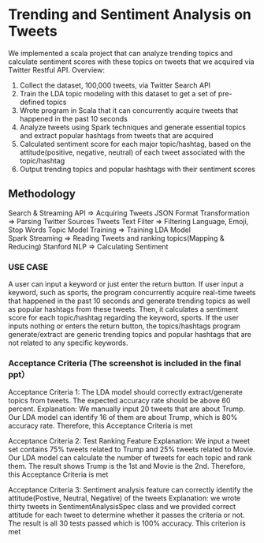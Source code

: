 ﻿# Trending and Sentiment Analysis on Tweets

We implemented a scala project that can analyze trending topics and calculate sentiment scores with these topics on tweets that we acquired via Twitter Restful API.
Overview:
1. Collect the dataset, 100,000 tweets, via Twitter Search API
2. Train the LDA topic modeling with this dataset to get a set of pre-defined topics
3. Wrote program in Scala that it can concurrently acquire tweets that happened in the past 10 seconds
4. Analyze tweets using Spark techniques and generate essential topics and extract popular hashtags from tweets that are acquired
5. Calculated sentiment score for each major topic/hashtag, based on the attitude(positive, negative, neutral) of each tweet associated with the topic/hashtag
6. Output trending topics and popular hashtags with their sentiment scores



## Methodology
Search & Streaming API                   =>          Acquiring Tweets
JSON Format Transformation               =>          Parsing Twitter Sources
Tweets Text Filter                       =>          Filtering Language, Emoji, Stop Words
Topic Model Training                     =>          Training LDA Model    
Spark Streaming                          =>          Reading Tweets and ranking topics(Mapping & Reducing)
Stanford NLP                             =>          Calculating Sentiment


### USE CASE

A user can input a keyword or just enter the return button. 
If user input a keyword, such as sports, the program concurrently acquire real-time tweets that happened in the past 10 seconds and generate trending topics as well as popular hashtags
from these tweets. Then, it calculates a sentiment score for each topic/hashtag regarding the keyword, sports.
If the user inputs nothing or enters the return button, the topics/hashtags program generate/extract are generic trending topics and popular hashtags that are not related to any specific keywords.

### Acceptance Criteria (The screenshot is included in the final ppt）

Acceptance Criteria 1: The LDA model should correctly extract/generate topics from tweets. The expected accuracy rate should be above 60 percent.
Explanation: We manually input 20 tweets that are about Trump. Our LDA model can identify 16 of them are about Trump, which is 80% accuracy rate. Therefore, this Acceptance Criteria is met  

Acceptance Criteria 2: Test Ranking Feature
Explanation: We input a tweet set contains 75% tweets related to Trump and 25% tweets related to Movie. Our LDA model can calculate the number of tweets for each topic and rank them. The result shows Trump is the 1st and Movie is the 2nd. Therefore, this Acceptance Criteria is met  

Acceptance Criteria 3: Sentiment analysis feature can correctly identify the attitude(Postive, Neutral, Negative) of the tweets
Explanation: we wrote thirty tweets in SentimentAnalysisSpec class and we provided correct attitude for each tweet to determine whether it passes the criteria or not.
The result is all 30 tests passed which is 100% accuracy. This criterion is met




